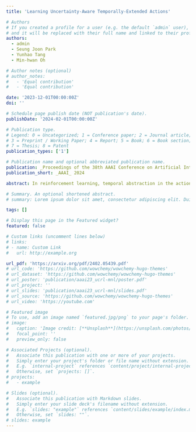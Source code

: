 ```yaml
---
title: 'Learning Uncertainty-Aware Temporally-Extended Actions'

# Authors
# If you created a profile for a user (e.g. the default `admin` user), write the username (folder name) here
# and it will be replaced with their full name and linked to their profile.
authors:
  - admin
  - Seung Joon Park
  - Yunhao Tang
  - Min-hwan Oh

# Author notes (optional)
# author_notes:
#   - 'Equal contribution'
#   - 'Equal contribution'

date: '2023-12-01T00:00:00Z'
doi: ''

# Schedule page publish date (NOT publication's date).
publishDate: '2024-02-01T00:00:00Z'

# Publication type.
# Legend: 0 = Uncategorized; 1 = Conference paper; 2 = Journal article;
# 3 = Preprint / Working Paper; 4 = Report; 5 = Book; 6 = Book section;
# 7 = Thesis; 8 = Patent
publication_types: ['1']

# Publication name and optional abbreviated publication name.
publication: _Proceedings of the 38th AAAI Conference on Artificial Intelligence_ (__AAAI__), 2024
publication_short: _AAAI_ 2024 

abstract: In reinforcement learning, temporal abstraction in the action space, exemplified by action repetition, is a technique to facilitate policy learning through extended actions. However, a primary limitation in previous studies of action repetition is its potential to degrade performance, particularly when sub-optimal actions are repeated. This issue often negates the advantages of action repetition. To address this, we propose a novel algorithm named Uncertainty-aware Temporal Extension ($\texttt{UTE}$). $\texttt{UTE}$ employs ensemble methods to accurately measure uncertainty during action extension. This feature allows policies to strategically choose between emphasizing exploration or adopting an uncertainty-averse approach, tailored to their specific needs. We demonstrate the effectiveness of $\texttt{UTE}$ through experiments in Gridworld and Atari 2600 environments. Our findings show that $\texttt{UTE}$ outperforms existing action repetition algorithms, effectively mitigating their inherent limitations and significantly enhancing policy learning efficiency.

# Summary. An optional shortened abstract.
# summary: Lorem ipsum dolor sit amet, consectetur adipiscing elit. Duis posuere tellus ac convallis placerat. Proin tincidunt magna sed ex sollicitudin condimentum.

tags: []

# Display this page in the Featured widget?
featured: false

# Custom links (uncomment lines below)
# links:
# - name: Custom Link
#   url: http://example.org

url_pdf: 'https://arxiv.org/pdf/2402.05439.pdf'
# url_code: 'https://github.com/wowchemy/wowchemy-hugo-themes'
# url_dataset: 'https://github.com/wowchemy/wowchemy-hugo-themes'
# url_poster: 'publication/aaai23_ucrl-mnl/poster.pdf'
# url_project: ''
# url_slides: 'publication/aaai23_ucrl-mnl/slides.pdf'
# url_source: 'https://github.com/wowchemy/wowchemy-hugo-themes'
# url_video: 'https://youtube.com'

# Featured image
# To use, add an image named `featured.jpg/png` to your page's folder.
# image:
#   caption: 'Image credit: [**Unsplash**](https://unsplash.com/photos/pLCdAaMFLTE)'
#   focal_point: ''
#   preview_only: false

# Associated Projects (optional).
#   Associate this publication with one or more of your projects.
#   Simply enter your project's folder or file name without extension.
#   E.g. `internal-project` references `content/project/internal-project/index.md`.
#   Otherwise, set `projects: []`.
# projects:
#   - example

# Slides (optional).
#   Associate this publication with Markdown slides.
#   Simply enter your slide deck's filename without extension.
#   E.g. `slides: "example"` references `content/slides/example/index.md`.
#   Otherwise, set `slides: ""`.
# slides: example
---
```


<!-- {{% callout note %}}
Click the _Cite_ button above to demo the feature to enable visitors to import publication metadata into their reference management software.
{{% /callout %}}

{{% callout note %}}
Create your slides in Markdown - click the _Slides_ button to check out the example.
{{% /callout %}} -->

<!-- Supplementary notes can be added here, including [code, math, and images](https://wowchemy.com/docs/writing-markdown-latex/). -->
